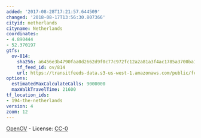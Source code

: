 ```yaml
---
added: '2017-08-28T17:21:57.644509'
changed: '2018-08-17T13:56:30.807366'
cityid: netherlands
cityname: Netherlands
coordinates:
- 4.890444
- 52.370197
gtfs:
  ov-814:
    sha256: a6456e3b4790faa0d2662d9f0c77c972fc12a2a81a3f4ac1785a3700ba192271
    tf_feed_id: ov/814
    url: https://transitfeeds-data.s3-us-west-1.amazonaws.com/public/feeds/ov/814/20180816/gtfs.zip
options:
  estimatedMaxCalculateCalls: 9000000
  maxWalkTravelTime: 21600
tf_location_ids:
- 194-the-netherlands
version: 4
zoom: 12
---
```


[OpenOV](https://openov.nl/) - License: [CC-0](https://creativecommons.org/publicdomain/zero/1.0/)
